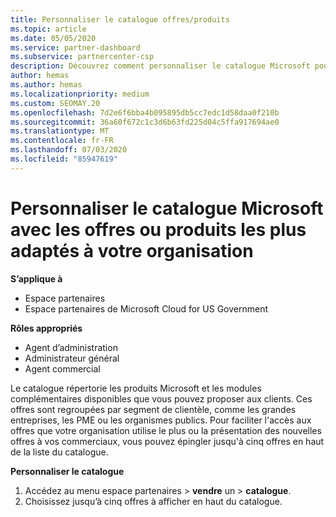 ```yaml
---
title: Personnaliser le catalogue offres/produits
ms.topic: article
ms.date: 05/05/2020
ms.service: partner-dashboard
ms.subservice: partnercenter-csp
description: Découvrez comment personnaliser le catalogue Microsoft pour faciliter l’accès aux offres ou produits que votre organisation utilise le plus.
author: hemas
ms.author: hemas
ms.localizationpriority: medium
ms.custom: SEOMAY.20
ms.openlocfilehash: 7d2e6f6bba4b095895db5cc7edc1d58daa0f210b
ms.sourcegitcommit: 36a60f672c1c3d6b63fd225d04c5ffa917694ae0
ms.translationtype: MT
ms.contentlocale: fr-FR
ms.lasthandoff: 07/03/2020
ms.locfileid: "85947619"
---
```

# <a name="customize-the-microsoft-catalog-with-offers-or-products-most-suited-to-your-organization"></a>Personnaliser le catalogue Microsoft avec les offres ou produits les plus adaptés à votre organisation

**S’applique à**

-  Espace partenaires
-  Espace partenaires de Microsoft Cloud for US Government

**Rôles appropriés**

- Agent d’administration
- Administrateur général
- Agent commercial

Le catalogue répertorie les produits Microsoft et les modules complémentaires disponibles que vous pouvez proposer aux clients. Ces offres sont regroupées par segment de clientèle, comme les grandes entreprises, les PME ou les organismes publics. Pour faciliter l'accès aux offres que votre organisation utilise le plus ou la présentation des nouvelles offres à vos commerciaux, vous pouvez épingler jusqu'à cinq offres en haut de la liste du catalogue.

**Personnaliser le catalogue**

1.  Accédez au menu espace partenaires &gt; **vendre** un &gt; **catalogue**.
2.  Choisissez jusqu’à cinq&nbsp;offres à afficher en haut du catalogue.
